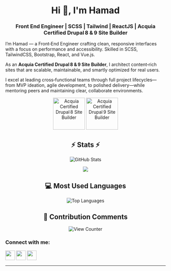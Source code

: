 <h1 align="center">Hi 👋, I'm Hamad</h1>
<h3 align="center">Front End Engineer | SCSS | Tailwind | ReactJS | Acquia Certified Drupal 8 & 9 Site Builder</h3>

<p align="left">
  I’m Hamad — a Front‑End Engineer crafting clean, responsive interfaces with a focus on performance and accessibility. Skilled in SCSS, TailwindCSS, Bootstrap, React, and Vue.js.
</p>

<p align="left">
  As an <strong>Acquia Certified Drupal 8 & 9 Site Builder</strong>, I architect content‑rich sites that are scalable, maintainable, and smartly optimized for real users.
</p>

<p align="left">
  I excel at leading cross‑functional teams through full project lifecycles—from MVP ideation, agile development, to polished delivery—while mentoring peers and maintaining clear, collaborate environments.
</p>

<p align="center">
    <img src="https://dev.acquia.com/sites/default/files/2024-05/Acquia%20Certification%20Badge_Drupal%20Site%20Builder_Drupal%208%20%281%29.svg" height="100" alt="Acquia Certified Drupal 8 Site Builder" />
  <img src="https://dev.acquia.com/sites/default/files/images/Acquia%252520Certification%252520Badge_Drupal%252520Site%252520Builder_Drupal%2525209_0_5.svg" height="100" alt="Acquia Certified Drupal 9 Site Builder" />

</p>

<h2 align="center">⚡ Stats ⚡</h2>
<p align="center">
  <img src="https://github-readme-stats.vercel.app/api?username=imhamad&show_icons=true&theme=react&hide_border=true" alt="GitHub Stats" />
</p>
<p align="center">
  <img src="https://github-profile-trophy.vercel.app/?username=imhamad" />
</p>

<h2 align="center">💻 Most Used Languages</h2>
<p align="center">
  <img src="https://github-readme-stats.vercel.app/api/top-langs/?username=imhamad&layout=compact&theme=react&hide_border=true" alt="Top Languages" />
</p>

<h2 align="center">💬 Contribution Comments</h2>
<p align="center">
  <img src="https://komarev.com/ghpvc/?username=imhamad&label=PROFILE+VIEWS&style=flat-square" alt="View Counter" />
</p>
<h3 align="left">Connect with me:</h3>
<p align="left">
  <a href="https://linkedin.com/in/imhamad" target="_blank"><img src="https://img.shields.io/badge/LinkedIn-%230077B5?style=for-the-badge&logo=linkedin&logoColor=white" height="30"/></a>
  <a href="mailto:hamad@netchainmedia.com" target="_blank"><img src="https://img.shields.io/badge/Gmail-D14836?style=for-the-badge&logo=gmail&logoColor=white" height="30"/></a>
  <a href="https://twitter.com/imhamad__" target="_blank"><img src="https://img.shields.io/badge/Twitter-1DA1F2?style=for-the-badge&logo=twitter&logoColor=white" height="30"/></a>
</p>

---

